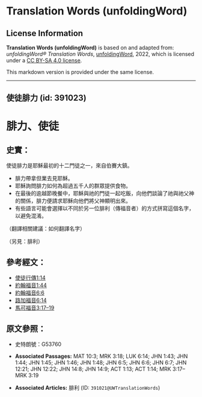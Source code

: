 # Translation Words (unfoldingWord)

## License Information

**Translation Words (unfoldingWord)** is based on and adapted from: _unfoldingWord® Translation Words_, [unfoldingWord](https://unfoldingword.org/utw), 2022, which is licensed under a [CC BY-SA 4.0 license](https://creativecommons.org/licenses/by-sa/4.0/legalcode.en).

This markdown version is provided under the same license.



--------------------------------

## 使徒腓力 (id: 391023)

腓力、使徒
=====

史實：
---

使徒腓力是耶穌最初的十二門徒之一，來自伯賽大鎮。

* 腓力帶拿但業去見耶穌。
* 耶穌詢問腓力如何為超過五千人的群眾提供食物。
* 在最後的逾越節晚餐中，耶穌與祂的門徒一起吃飯，向他們談論了祂與祂父神的關係，腓力便請求耶穌向他們將父神顯明出來。
* 有些語言可能會選擇以不同於另一位腓利（傳福音者）的方式拼寫這個名字，以避免混淆。

（翻譯相關建議：如何翻譯名字）

（另見：腓利）

參考經文：
-----

* [使徒行傳1:14](https://ref.ly/Acts1:14)
* [約翰福音1:44](https://ref.ly/John1:44)
* [約翰福音6:6](https://ref.ly/John6:6)
* [路加福音6:14](https://ref.ly/Luke6:14)
* [馬可福音3:17–19](https://ref.ly/Mark3:17-Mark3:19)

原文參照：
-----

* 史特朗號：G53760

* **Associated Passages:** MAT 10:3; MRK 3:18; LUK 6:14; JHN 1:43; JHN 1:44; JHN 1:45; JHN 1:46; JHN 1:48; JHN 6:5; JHN 6:6; JHN 6:7; JHN 12:21; JHN 12:22; JHN 14:8; JHN 14:9; ACT 1:13; ACT 1:14; MRK 3:17–MRK 3:19
* **Associated Articles:** 腓利 (ID: `391021@UWTranslationWords`)

